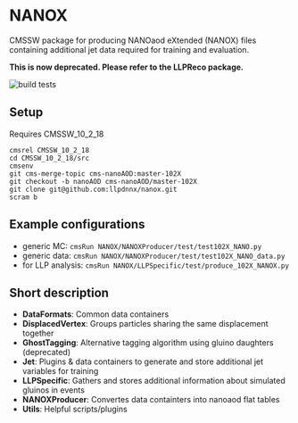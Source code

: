 # NANOX
CMSSW package for producing NANOaod eXtended (NANOX) files containing additional jet data required for training and evaluation.

**This is now deprecated. Please refer to the LLPReco package.**

![build tests](https://travis-ci.org/LLPDNNX/NANOX.svg?branch=master)

## Setup
Requires CMSSW_10_2_18
```
cmsrel CMSSW_10_2_18
cd CMSSW_10_2_18/src
cmsenv
git cms-merge-topic cms-nanoAOD:master-102X
git checkout -b nanoAOD cms-nanoAOD/master-102X
git clone git@github.com:llpdnnx/nanox.git
scram b
```

## Example configurations
* generic MC: `cmsRun NANOX/NANOXProducer/test/test102X_NANO.py`
* generic data: `cmsRun NANOX/NANOXProducer/test/test102X_NANO_data.py`
* for LLP analysis: `cmsRun NANOX/LLPSpecific/test/produce_102X_NANOX.py`

## Short description

* **DataFormats**: Common data containers
* **DisplacedVertex**: Groups particles sharing the same displacement together  
* **GhostTagging**: Alternative tagging algorithm using gluino daughters (deprecated)
* **Jet**: Plugins & data containers to generate and store additional jet variables for training
* **LLPSpecific**: Gathers and stores additional information about simulated gluinos in events
* **NANOXProducer**: Convertes data containters into nanoaod flat tables
* **Utils**: Helpful scripts/plugins
